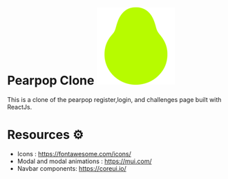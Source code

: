 # Pearpop Clone ![](public/logo.png)

This is a clone of the pearpop register,login, and challenges page built with ReactJs.

# Resources ⚙️

- Icons : https://fontawesome.com/icons/
- Modal and modal animations : https://mui.com/
- Navbar components: https://coreui.io/

